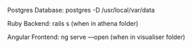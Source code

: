 Postgres Database:
postgres -D /usr/local/var/data

Ruby Backend:
rails s (when in athena folder)

Angular Frontend:
ng serve —open (when in visualiser folder)
